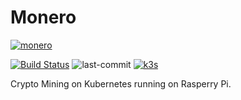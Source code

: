# Monero

[![monero](https://upload.wikimedia.org/wikipedia/commons/thumb/2/2d/Monero-Logo.svg/252px-Monero-Logo.svg.png)](https://en.wikipedia.org/wiki/Monero)

[![Build Status](https://jenkins.tino.sh/buildStatus/icon?job=monero%2Fmaster)](https://jenkins.tino.sh/job/monero/job/master/)
![last-commit](https://img.shields.io/github/last-commit/tinoschroeter/monero.svg?style=flat)
[![k3s](https://img.shields.io/badge/run%20on%20-Raspberry%20Pi-red)](https://github.com/tinoschroeter/k8s.homelab)

Crypto Mining on Kubernetes running on Rasperry Pi.

